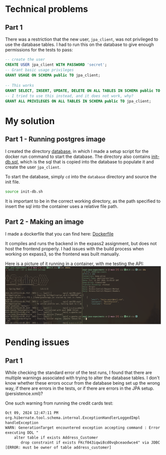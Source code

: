 # Technical problems

## Part 1

There was a restriction that the new user, `jpa_client`, was not privileged to use the
database tables. I had to run this on the database to give enough permissions for the tests to pass:
```sql
-- create the user
CREATE USER jpa_client WITH PASSWORD 'secret';
-- Grant basic usage privileges
GRANT USAGE ON SCHEMA public TO jpa_client;

-- This works
GRANT SELECT, INSERT, UPDATE, DELETE ON ALL TABLES IN SCHEMA public TO jpa_client;
-- I tried to use this instead, and it does not work, why?
GRANT ALL PRIVILEGES ON ALL TABLES IN SCHEMA public TO jpa_client;
```

# My solution

## Part 1 - Running postgres image

I created the directory [database](./database), in which I made a setup script
for the docker run command to start the database. The directory also contains
[init-db.sql](./database/init-db.sql), which is the sql that is copied into the database to populate
it and create the user `jpa_client`.

To start the database, simply `cd` into the `database` directory and source the
init file.
```bash
source init-db.sh
```
It is important to be in the correct working directory, as the path specified
to insert the sql into the container uses a relative file path.

## Part 2 - Making an image

I made a dockerfile that you can find here: [Dockerfile](https://github.com/EivindSul/dat250-expass2/blob/main/Dockerfile)

It compiles and runs the backend in the expass2 assignment, but does not host the frontend properly.
I had issues with the build process when working on expass3, so the frontend was built manually.

Here is a picture of it running in a container, with me testing the API:
![running-backend.png](./images/running-backend.png)

# Pending issues

## Part 1

While checking the standard error of the test runs, I found that there
are multiple warnings associated with trying to alter the database tables.
I don't know whether these errors occur from the database being set up the
wrong way, if there are errors in the tests, or if there are errors in the
JPA setup. (persistence.xml)?

One such warning from running the credit cards test:
```
Oct 09, 2024 12:47:11 PM org.hibernate.tool.schema.internal.ExceptionHandlerLoggedImpl handleException
WARN: GenerationTarget encountered exception accepting command : Error executing DDL "
    alter table if exists Address_Customer 
       drop constraint if exists FKcf043iqwi8cd0vqbceaodwce4" via JDBC [ERROR: must be owner of table address_customer]
```
